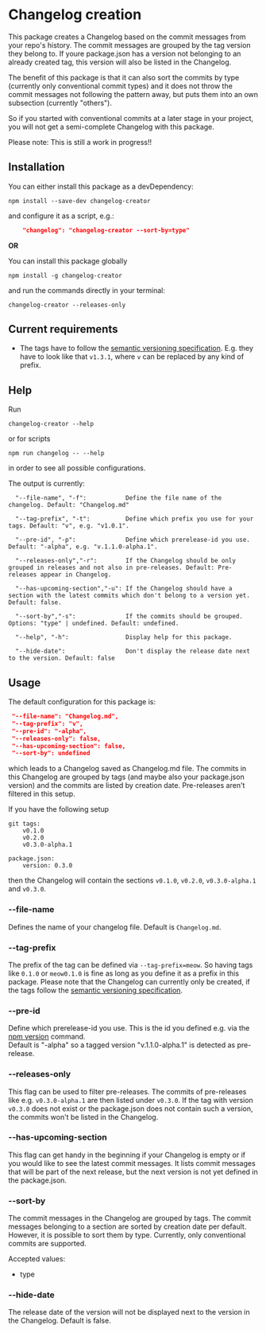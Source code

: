 # Changelog creation

This package creates a Changelog based on the commit messages from your repo's history.
The commit messages are grouped by the tag version they belong to. If youre package.json
has a version not belonging to an already created tag, this version will also be listed
in the Changelog.

The benefit of this package is that it can also sort the commits by type
(currently only conventional commit types) and it does not throw the commit messages
not following the pattern away, but puts them into an own subsection (currently "others").

So if you started with conventional commits at a later stage in your project,
you will not get a semi-complete Changelog with this package.

Please note:
This is still a work in progress!!

## Installation

You can either install this package as a devDependency:

```terminal
npm install --save-dev changelog-creator
```

and configure it as a script, e.g.:

```json
    "changelog": "changelog-creator --sort-by=type"
```

**OR**

You can install this package globally

```terminal
npm install -g changelog-creator
```

and run the commands directly in your terminal:

```terminal
changelog-creator --releases-only
```

## Current requirements

- The tags have to follow the [semantic versioning specification](https://semver.org/spec/v2.0.0.html).
  E.g. they have to look like that `v1.3.1`, where `v` can be replaced by any kind of prefix.

## Help

Run

```terminal
changelog-creator --help
```

or for scripts

```terminal
npm run changelog -- --help
```

in order to see all possible configurations.

The output is currently:

```terminal
  "--file-name", "-f":           Define the file name of the changelog. Default: "Changelog.md"

  "--tag-prefix", "-t":          Define which prefix you use for your tags. Default: "v", e.g. "v1.0.1".

  "--pre-id", "-p":              Define which prerelease-id you use. Default: "-alpha", e.g. "v.1.1.0-alpha.1".

  "--releases-only","-r":        If the Changelog should be only grouped in releases and not also in pre-releases. Default: Pre-releases appear in Changelog.

  "--has-upcoming-section","-u": If the Changelog should have a section with the latest commits which don't belong to a version yet. Default: false.

  "--sort-by","-s":              If the commits should be grouped. Options: "type" | undefined. Default: undefined.

  "--help", "-h":                Display help for this package.

  "--hide-date":                 Don't display the release date next to the version. Default: false
```

## Usage

The default configuration for this package is:

```json
 "--file-name": "Changelog.md",
 "--tag-prefix": "v",
 "--pre-id": "-alpha",
 "--releases-only": false,
 "--has-upcoming-section": false,
 "--sort-by": undefined
```

which leads to a Changelog saved as Changelog.md file. The commits in this Changelog are grouped by tags (and maybe also your package.json version)
and the commits are listed by creation date. Pre-releases aren't filtered in this setup.

If you have the following setup

```
git tags:
    v0.1.0
    v0.2.0
    v0.3.0-alpha.1

package.json:
    version: 0.3.0
```

then the Changelog will contain the sections `v0.1.0`, `v0.2.0`, `v0.3.0-alpha.1` and `v0.3.0`.

### --file-name

Defines the name of your changelog file. Default is `Changelog.md`.

### --tag-prefix

The prefix of the tag can be defined via `--tag-prefix=meow`. So having tags like
`0.1.0` or `meow0.1.0` is fine as long as you define it as a prefix in this package.
Please note that the Changelog can currently only be created, if the tags follow the
[semantic versioning specification](https://semver.org/spec/v2.0.0.html).

### --pre-id

Define which prerelease-id you use. This is the id you defined e.g. via the [npm version](https://docs.npmjs.com/cli/v6/commands/npm-version) command.  
Default is "-alpha" so a tagged version "v.1.1.0-alpha.1" is detected as pre-release.

### --releases-only

This flag can be used to filter pre-releases. The commits of pre-releases like e.g. `v0.3.0-alpha.1`
are then listed under `v0.3.0`. If the tag with version `v0.3.0` does not exist
or the package.json does not contain such a version, the commits won't be listed in the Changelog.

### --has-upcoming-section

This flag can get handy in the beginning if your Changelog is empty or if you would like
to see the latest commit messages.
It lists commit messages that will be part of the next release, but the next version
is not yet defined in the package.json.

### --sort-by

The commit messages in the Changelog are grouped by tags. The commit messages belonging to a
section are sorted by creation date per default. However, it is possible to sort them by type.
Currently, only conventional commits are supported.

Accepted values:

- type

### --hide-date

The release date of the version will not be displayed next to the version in the Changelog. Default is false.
